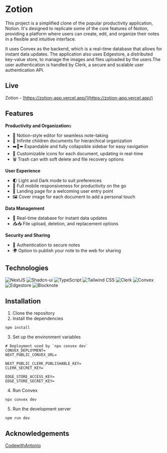 # Zotion

This project is a simplified clone of the popular productivity application, Notion. It's designed to replicate some of the core features of Notion, providing a platform where users can create, edit, and organize their notes in a flexible and intuitive interface.

It uses Convex as the backend, which is a real-time database that allows for instant data updates. The application also uses Edgestore, a distributed key-value store, to manage the images and files uploaded by the users.The user authentication is handled by Clerk, a secure and scalable user authentication API.

## Live

Zotion - [https://zotion-app.vercel.app/](https://zotion-app.vercel.app/)

## Features

**Productivity and Organization**s

- 📝 Notion-style editor for seamless note-taking
- 📂 Infinite children documents for hierarchical organization
- ➡️🔀⬅️ Expandable and fully collapsible sidebar for easy navigation
- 🎨 Customizable icons for each document, updating in real-time
- 🗑️ Trash can with soft delete and file recovery options

**User Experience**

- 🌓 Light and Dark mode to suit preferences
- 📱 Full mobile responsiveness for productivity on the go
- 🛬 Landing page for a welcoming user entry point
- 🖼️ Cover image for each document to add a personal touch

**Data Management**

- 🔄 Real-time database for instant data updates
- 📤📥 File upload, deletion, and replacement options

**Security and Sharing**

- 🔐 Authentication to secure notes
- 🌍 Option to publish your note to the web for sharing

## Technologies

![NextJS](https://img.shields.io/badge/Next-black?style=for-the-badge&logo=next.js&logoColor=white)
![Shadcn-ui](https://img.shields.io/badge/shadcn/ui-000000.svg?style=for-the-badge&logo=shadcn/ui&logoColor=white)
![TypeScript](https://img.shields.io/badge/TypeScript-3178C6.svg?style=for-the-badge&logo=TypeScript&logoColor=white)
![Tailwind CSS](https://img.shields.io/badge/Tailwind_CSS-38B2AC.svg?style=for-the-badge&logo=Tailwind-CSS&logoColor=white)
![Clerk](https://img.shields.io/badge/Clerk-6C47FF.svg?style=for-the-badge&logo=Clerk&logoColor=white)
![Convex](https://img.shields.io/badge/Convex-ee342f.svg?style=for-the-badge&logo=Convex&logoColor=white)
![Edgestore](https://img.shields.io/badge/Edgestore-a57fff.svg?style=for-the-badge&logo=Edgestore&logoColor=white)
![Blocknote](https://img.shields.io/badge/Blocknote-ff8c00.svg?style=for-the-badge&logo=Blocknote&logoColor=white)

## Installation

1. Clone the repository
2. Install the dependencies

```
npm install
```

3. Set up the environment variables

```
# Deployment used by `npx convex dev`
CONVEX_DEPLOYMENT=
NEXT_PUBLIC_CONVEX_URL=

NEXT_PUBLIC_CLERK_PUBLISHABLE_KEY=
CLERK_SECRET_KEY=

EDGE_STORE_ACCESS_KEY=
EDGE_STORE_SECRET_KEY=
```

4. Run Convex

```
npx convex dev
```

5. Run the development server

```
npm run dev
```

## Acknowledgements

[CodewithAntonio](https://www.youtube.com/@codewithantonio)
